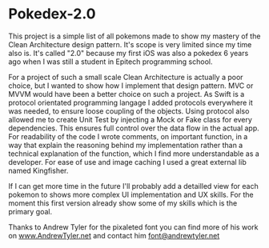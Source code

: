 # Pokedex-2.0

This project is a simple list of all pokemons made to show my mastery of the Clean Architecture design pattern.
It's scope is very limited since my time also is.
It's called "2.0" because my first iOS was also a pokedex 6 years ago when I was still a student in Epitech programming school.

For a project of such a small scale Clean Architecture is actually a poor choice, but I wanted to show how I implement that design pattern. MVC or MVVM would have been a better choice on such a project.
As Swift is a protocol orientated programming langage I added protocols everywhere it was needed, to ensure loose coupling of the objects.
Using protocol also allowed me to create Unit Test by injecting a Mock or Fake class for every dependencies. This ensures full control over the data flow in the actual app.
For readability of the code I wrote comments, on important function, in a way that explain the reasoning behind my implementation rather than a technical explanation of the function, which I find more understandable as a developer.
For ease of use and image caching I used a great external lib named Kingfisher.

If I can get more time in the future I'll probably add a detailled view for each pokemon to shows more complex UI implementation and UX skills. For the moment this first version already show some of my skills which is the primary goal.

Thanks to Andrew Tyler for the pixaleted font you can find more of his work on www.AndrewTyler.net and contact him font@andrewtyler.net
